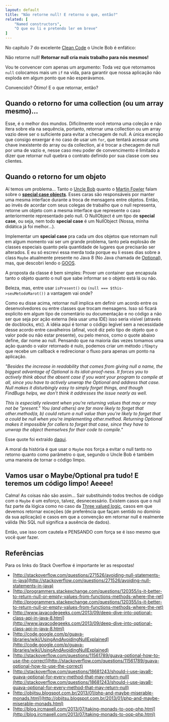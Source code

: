 ```yaml
---
layout: default
title: "Não retorne null! E retorno o que, então?"
related: [
    "Named constructors",
    "O que eu li e pretendo ler em breve"
]
---
```


No capítulo 7 do excelente [Clean Code](http://www.amazon.com/Clean-Code-Handbook-Software-Craftsmanship/dp/0132350882) o Uncle Bob é enfático:

Não retorne null! **Retornar null cria mais trabalho para nós mesmos!**

Vou te convencer com apenas um argumento: Toda vez que retornamos ```null``` colocamos mais um ```if``` na vida, para garantir que nossa aplicação não exploda em algum ponto que não esperávamos.

Convencido? Ótimo! E o que retornar, então?

## Quando o retorno for uma collection (ou um array mesmo)...

Esse, é o melhor dos mundos. Dificilmente você retorna uma coleção e não itera sobre ela na sequência, portanto, retornar uma collection ou um array vazio deve ser o suficiente para evitar a checagem de null. A única exceção que consigo enxergar é no caso de usar um ```for```, que tentará acessar uma chave inexistente do array ou da collection, aí é trocar a checagem de null por uma de vazio e, nesse caso meu poder de convencimento é limitado a dizer que retornar null quebra o contrato definido por sua classe com seu clientes.

## Quando o retorno for um objeto

Aí temos um problema... Tanto o [Uncle Bob](https://twitter.com/unclebobmartin) quanto o [Martin Fowler](https://twitter.com/martinfowler) falam sobre o [**special case objects**](http://martinfowler.com/eaaCatalog/specialCase.html). Esses caras são responsáveis por manter uma mesma interface durante a troca de mensagens entre objetos. Então, ao invés de acordar com seus colegas de trabalho que o null representa, retorne um objeto com a mesma interface que represente o caso anteriormente representado pelo null. O NullObject é um tipo de **special case**, ou seja, nem todo **special case** é um NullObject (Nossa, minha didática já foi melhor...).

Implementar um **special case** pra cada um dos objetos que retornam null em algum momento vai ser um grande problema, tanto pela explosão de classes especiais quanto pela quantidade de lugares que precisarão ser alterados. E eu só escrevi essa merda toda porque eu li esses dias sobre a class ```Maybe``` atualmente presente no Java 8 (No Java chamada de [Optional](http://docs.oracle.com/javase/8/docs/api/java/util/Optional.html)), mas, que descobri lendo o [GOOS](http://www.amazon.com/Growing-Object-Oriented-Software-Guided-Tests/dp/0321503627/).

A proposta da classe é bem simples: Prover um container que encapsula tanto o objeto quanto o null que sabe informar se o objeto está lá ou não.

Beleza, mas, entre usar ```isPresent()``` ou ```(null === $this->seuMetodoMarot())``` a vantagem vai onde?

Como eu disse acima, retornar null implica em definir um acordo entre os desenvolvedores ou entre classes que trocam mensagens. Isso só ficará explícito em algum tipo de comentário ou documentação e no código a não ser que seja por ação externa (leia usar uma IDE) isso seria visível (através de docblocks, etc). A idéia aqui é tornar o código legível sem a necessidade desse acordo entre cavalheiros (afinal, você diz pelo tipo de objeto que o valor pode ou não estar presente), ou pelo menos, como o quote abaixo define, dar nome ao null. Pensando que na maioria das vezes tomamos uma ação quando o valor retornado é nulo, podemos criar um método ```ifEmpty``` que recebe um callback e redirecionar o fluxo para apenas um ponto na aplicação.

<em>"Besides the increase in readability that comes from giving null a name, the biggest advantage of Optional is its idiot-proof-ness. It forces you to actively think about the absent case if you want your program to compile at all, since you have to actively unwrap the Optional and address that case. Null makes it disturbingly easy to simply forget things, and though FindBugs helps, we don't think it addresses the issue nearly as well.</em>

<em>This is especially relevant when you're returning values that may or may not be "present." You (and others) are far more likely to forget that other.method(a, b) could return a null value than you're likely to forget that a could be null when you're implementing other.method. Returning Optional makes it impossible for callers to forget that case, since they have to unwrap the object themselves for their code to compile."</em>

Esse quote foi extraído [daqui](http://code.google.com/p/guava-libraries/wiki/UsingAndAvoidingNullExplained).

A moral da história é que usar o ```Maybe``` nos força a evitar o null tanto no retorno quanto como parâmetro o que, segundo o Uncle Bob é também uma maneira de tornar o código limpo.

## Vamos usar o Maybe/Optional pra tudo! E teremos um código limpo! Aeeee!

Calma! As coisas não são assim... Sair substituindo todos trechos de código com o ```Maybe``` é um esforço, talvez, desnecessário. Existem casos que o null faz parte da lógica como no caso da [Three valued logic](http://en.wikipedia.org/wiki/Three-valued_logic), casos em que devemos retornar exceções (de preferência que façam sentido no domínio da sua aplicação) e casos em que a convenção em retornar null é realmente válida (No SQL null significa a ausência de dados).

Então, use isso com cautela e PENSANDO com força se é isso mesmo que você quer fazer.

## Referências

Para os links do Stack Overflow é importante ler as respostas!

* [http://stackoverflow.com/questions/271526/avoiding-null-statements-in-java](http://stackoverflow.com/questions/271526/avoiding-null-statements-in-java)
* [http://programmers.stackexchange.com/questions/120355/is-it-better-to-return-null-or-empty-values-from-functions-methods-where-the-ret](http://programmers.stackexchange.com/questions/120355/is-it-better-to-return-null-or-empty-values-from-functions-methods-where-the-ret)
* [http://www.javacodegeeks.com/2013/09/deep-dive-into-optional-class-api-in-java-8.html](http://www.javacodegeeks.com/2013/09/deep-dive-into-optional-class-api-in-java-8.html)
* [http://code.google.com/p/guava-libraries/wiki/UsingAndAvoidingNullExplained](http://code.google.com/p/guava-libraries/wiki/UsingAndAvoidingNullExplained)
* [http://stackoverflow.com/questions/11561789/guava-optional-how-to-use-the-correct](http://stackoverflow.com/questions/11561789/guava-optional-how-to-use-the-correct)
* [http://stackoverflow.com/questions/18681243/should-i-use-java8-guava-optional-for-every-method-that-may-return-null](http://stackoverflow.com/questions/18681243/should-i-use-java8-guava-optional-for-every-method-that-may-return-null)
* [http://objitsu.blogspot.com.br/2013/01/php-and-maybe-miserable-monads.html](http://objitsu.blogspot.com.br/2013/01/php-and-maybe-miserable-monads.html)
* [http://blog.ircmaxell.com/2013/07/taking-monads-to-oop-php.html](http://blog.ircmaxell.com/2013/07/taking-monads-to-oop-php.html)

